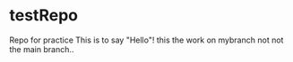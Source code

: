 # testRepo
Repo for practice 
This is to say "Hello"!
this the work on mybranch not not the main branch..





